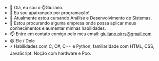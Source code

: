 - 👋 Olá, eu sou o @Giuliano.
- 👀 Eu sou apaixonado por programação!
- 🌱 Atualmente estou cursando Análise e Desenvolvimento de Sistemas.
- 💞️ Estou procurando alguma empresa onde possa aplicar meus conhecimentos e aumentar minhas habilidades.
- 📫 Entre em contato comigo pelo meu email: giuliano.pirrs@gmail.com  
- 😄 Ele / Dele
- ⚡ Habilidades com C, C#, C++ e Python, familiaridade com HTML, CSS, JavaScript. Noção com hardware e Poo.

<!---
Giuzin/Giuzin is a ✨ special ✨ repository because its `README.md` (this file) appears on your GitHub profile.
You can click the Preview link to take a look at your changes.
--->
